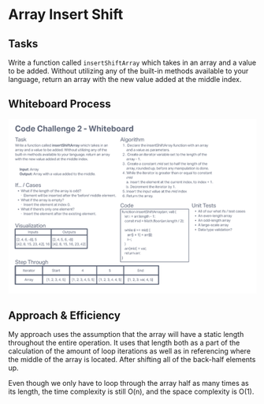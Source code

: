 # Array Insert Shift
<!-- Description of the challenge -->

## Tasks

Write a function called `insertShiftArray` which takes in an array and a value to be added. Without utilizing any of the built-in methods available to your language, return an array with the new value added at the middle index.

## Whiteboard Process
<!-- Embedded whiteboard image -->
![Whiteboard Image](./array-insert-shift.png)

## Approach & Efficiency
<!-- What approach did you take? Discuss Why. What is the Big O space/time for this approach? -->
My approach uses the assumption that the array will have a static length throughout the entire operation. It uses that length both as a part of the calculation of the amount of loop iterations as well as in referencing where the middle of the array is located. After shifting all of the back-half elements up.

Even though we only have to loop through the array half as many times as its length, the time complexity is still O(n), and the space complexity is O(1).
